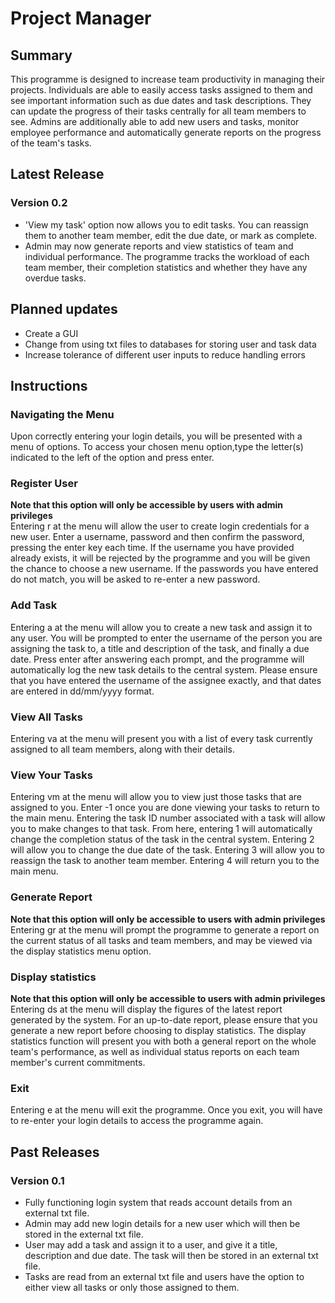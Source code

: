 # Project Manager
## Summary
This programme is designed to increase team productivity in managing their projects. Individuals are able to easily access tasks assigned to them and see important information such as due dates and task descriptions. They can update the progress of their tasks centrally for all team members to see. Admins are additionally able to add new users and tasks, monitor employee performance and automatically generate reports on the progress of the team's tasks.
## Latest Release
### Version 0.2
* 'View my task' option now allows you to edit tasks. You can reassign them to another team member, edit the due date, or mark as complete.
* Admin may now generate reports and view statistics of team and individual performance. The programme tracks the workload of each team member, their completion statistics and whether they have any overdue tasks.
## Planned updates
* Create a GUI
* Change from using txt files to databases for storing user and task data
* Increase tolerance of different user inputs to reduce handling errors
## Instructions
### Navigating the Menu
Upon correctly entering your login details, you will be presented with a menu of options. To access your chosen menu option,type the letter(s) indicated to the left of the option and press enter.
### Register User
**Note that this option will only be accessible by users with admin privileges** <br>
Entering r at the menu will allow the user to create login credentials for a new user. Enter a username, password and then confirm the password,
pressing the enter key each time. If the username you have provided already exists, it will be rejected by the programme and you will be given
the chance to choose a new username. If the passwords you have entered do not match, you will be asked to re-enter a new password.
### Add Task
Entering a at the menu will allow you to create a new task and assign it to any user. You will be prompted to enter the username of the person
you are assigning the task to, a title and description of the task, and finally a due date. Press enter after answering each prompt, and the
programme will automatically log the new task details to the central system. Please ensure that you have entered the username of the assignee
exactly, and that dates are entered in dd/mm/yyyy format.
### View All Tasks
Entering va at the menu will present you with a list of every task currently assigned to all team members, along with their details.
### View Your Tasks
Entering vm at the menu will allow you to view just those tasks that are assigned to you. Enter -1 once you are done viewing your tasks to
return to the main menu. Entering the task ID number associated with a task will allow you to make changes to that task. From here, entering 1 will automatically change the completion status of the task in the central system. Entering 2 will allow you to change the due date of the task. Entering 3 will allow you to reassign the task to another team member. Entering 4 will return you to the main menu.
### Generate Report
**Note that this option will only be accessible to users with admin privileges** <br>
Entering gr at the menu will prompt the programme to generate a report on the current status of all tasks and team members, and may be viewed
via the display statistics menu option.
### Display statistics
**Note that this option will only be accessible to users with admin privileges** <br>
Entering ds at the menu will display the figures of the latest report generated by the system. For an up-to-date report, please ensure that
you generate a new report before choosing to display statistics. The display statistics function will present you with both a general report on the whole team's performance, as well as individual status reports on each team member's current commitments.
### Exit
Entering e at the menu will exit the programme. Once you exit, you will have to re-enter your login details to access the programme again.
## Past Releases
### Version 0.1
* Fully functioning login system that reads account details from an external txt file.
* Admin may add new login details for a new user which will then be stored in the external txt file.
* User may add a task and assign it to a user, and give it a title, description and due date. The task will then be stored in an external txt file.
* Tasks are read from an external txt file and users have the option to either view all tasks or only those assigned to them.
